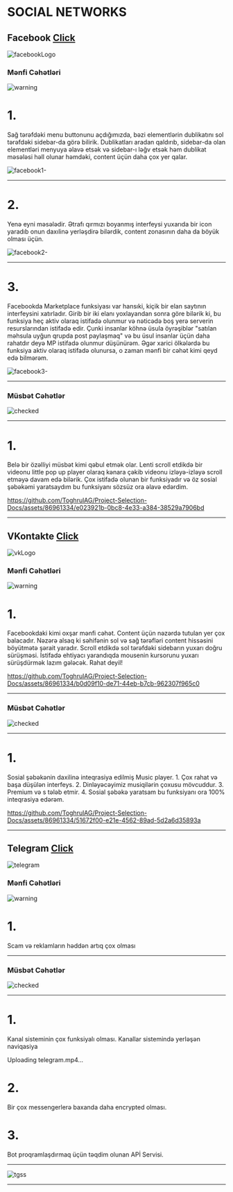 <h1>SOCIAL NETWORKS</h1>   
<h2>Facebook  <a href="facebook.com">Click</a></h2>

![facebookLogo](https://github.com/ToghrulAG/Project-Selection-Docs/assets/86961334/0eeca3b0-4622-43e1-bdd8-408d82270ec0)

<h3>Mənfi Cəhətləri </h3>

![warning](https://github.com/ToghrulAG/Project-Selection-Docs/assets/86961334/e89bbf56-f98c-4600-90fe-a8d05c5d4dc7)


<p> <h1>1.</h1>Sağ tərəfdəki menu buttonunu açdığımızda, bəzi elementlərin dublikatını sol tərəfdəki sidebar-da görə bilirik.
Dublikatları aradan qaldırıb, sidebar-da olan elementləri menyuya əlavə etsək və sidebar-ı ləğv etsək 
həm dublikat məsələsi həll olunar həmdəki, content üçün daha çox yer qalar. 
</p>

![facebook1-](https://github.com/ToghrulAG/Project-Selection-Docs/assets/86961334/1ca8d193-af1a-454d-9ccf-4ec89bb88596)

<hr>

<p> <h1>2.</h1>
  Yenə eyni məsələdir. Ətrafı qırmızı boyanmış interfeysi yuxarıda bir icon yaradıb onun daxılinə yerləşdirə bilərdik,
content zonasının daha da böyük olması üçün.
</p>

![facebook2-](https://github.com/ToghrulAG/Project-Selection-Docs/assets/86961334/61a13a51-2fd6-48ce-bd4f-f098769eefef)

<hr>

<p> <h1>3.</h1>
Facebookda Marketplace funksiyası var hansıki, kiçik bir elan saytının interfeysini xatırladır. 
Girib bir iki elanı yoxlayandan sonra göre bilərik ki, bu funksiya heç aktiv olaraq istifadə olunmur və nəticədə 
boş yerə serverin resurslarından istifadə edir. Çunki insanlar köhnə üsula öyrəşiblər 
"satılan məhsula uyğun qrupda post paylaşmaq" və bu üsul insanlar üçün daha rahatdır deyə MP istifadə olunmur düşünürəm.
 Əgər xarici ölkələrdə bu funksiya aktiv olaraq istifadə olunursa, o zaman
mənfi bir cəhət kimi qeyd edə bilmərəm.
</p>

![facebook3-](https://github.com/ToghrulAG/Project-Selection-Docs/assets/86961334/0bccb960-7bf7-4b0a-8e24-f247cd3d7155)

<hr>

<h3>Müsbət Cəhətlər</h3>

![checked](https://github.com/ToghrulAG/Project-Selection-Docs/assets/86961334/a944cec9-b6cc-40a3-ac5f-b2080ae3de28)
<hr>

<p> <h1>1.</h1>
Belə bir özəlliyi müsbət kimi qəbul etmək olar.
 Lenti scroll etdikdə bir videonu little pop up player olaraq kənara çəkib videonu izləyə-izləyə scroll etməyə davam edə bilərik.
 Çox istifadə olunan bir funksiyadır və öz sosial şəbəkəmi yaratsaydım bu funksiyanı sözsüz ora əlavə edərdim.
</p>




https://github.com/ToghrulAG/Project-Selection-Docs/assets/86961334/e023921b-0bc8-4e33-a384-38529a7906bd



<hr>








  
<h2>VKontakte  <a href="vk.ru">Click</a></h2>

![vkLogo](https://github.com/ToghrulAG/Project-Selection-Docs/assets/86961334/e7933cbd-9b80-45d0-9482-5bf41d73e79f)


<h3>Mənfi Cəhətləri </h3>

![warning](https://github.com/ToghrulAG/Project-Selection-Docs/assets/86961334/e89bbf56-f98c-4600-90fe-a8d05c5d4dc7)


<p> <h1>1.</h1>Facebookdaki kimi oxşar mənfi cəhət. Content üçün nəzərdə tutulan yer çox balacadır.
Nəzərə alsaq ki səhifənin sol və sağ
tərəfləri content hissəsini böyütmətə şərait yaradır.
Scroll etdikdə sol tərəfdəki sidebarın yuxarı doğru sürüşməsi.
İstifadə ehtiyacı yarandıqda mousenin kursorunu yuxarı 
sürüşdürmək lazım gələcək. Rahat deyil!  
 
</p>



https://github.com/ToghrulAG/Project-Selection-Docs/assets/86961334/b0d09f10-de71-44eb-b7cb-962307f965c0



<hr>

<h3>Müsbət Cəhətlər</h3>

![checked](https://github.com/ToghrulAG/Project-Selection-Docs/assets/86961334/a944cec9-b6cc-40a3-ac5f-b2080ae3de28)
<hr>

<p> <h1>1.</h1>
Sosial şəbəkənin daxilinə inteqrasiya edilmiş Music player.
1. Çox rahat və başa düşülən interfeys.
2. Dinləyəcəyimiz musiqilərin çoxusu mövcuddur.
3. Premium və s tələb etmir.
4. Sosial şəbəkə yaratsam bu funksiyanı ora 100% inteqrasiya edərəm. 

</p>



https://github.com/ToghrulAG/Project-Selection-Docs/assets/86961334/51672f00-e21e-4562-89ad-5d2a6d35893a

<hr>
   
<h2>Telegram  <a href="https://web.telegram.org/a/">Click</a></h2>

![telegram](https://github.com/ToghrulAG/Project-Selection-Docs/assets/86961334/340b55c9-a9f4-4d71-8caa-6d8349272cb3)


<h3>Mənfi Cəhətləri </h3>

![warning](https://github.com/ToghrulAG/Project-Selection-Docs/assets/86961334/e89bbf56-f98c-4600-90fe-a8d05c5d4dc7)


<p> <h1>1.</h1>Scam və reklamların həddən artıq çox olması
</p>
<hr>

<h3>Müsbət Cəhətlər</h3>

![checked](https://github.com/ToghrulAG/Project-Selection-Docs/assets/86961334/a944cec9-b6cc-40a3-ac5f-b2080ae3de28)
<hr>

<p> <h1>1.</h1>
Kanal sisteminin çox funksiyalı olması. Kanallar sistemində yerləşən naviqasiya
</p>





Uploading telegram.mp4…









<p> <h1>2.</h1>
Bir çox messengerlerə baxanda daha encrypted olması.
</p>
<p> <h1>3.</h1>
Bot proqramlaşdırmaq üçün təqdim olunan APİ Servisi.
</p>
<hr>

![tgss](https://github.com/ToghrulAG/Project-Selection-Docs/assets/86961334/a9a306b4-03b9-4521-a77d-662bf4203689)


<hr>





























